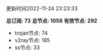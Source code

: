 更新时间2022-11-24 23:23:33

**总订阅: 73**
**总节点: 1058**
**有效节点: 292**
- trojan节点: 74
- v2ray节点: 185
- ss节点: 33
